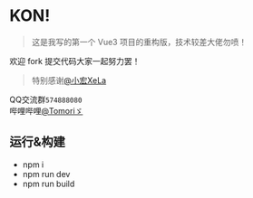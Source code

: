 # KON!

> 这是我写的第一个 Vue3 项目的重构版，技术较差大佬勿喷！

欢迎 fork 提交代码大家一起努力罢！
> 特别感谢[@小宏XeLa](https://github.com/xiaohong2022)

QQ交流群`574888080`  
哔哩哔哩[@Tomoriゞ](https://space.bilibili.com/435502585)

## 运行&构建

- npm i
- npm run dev
- npm run build
